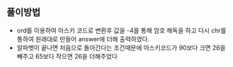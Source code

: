 ## 풀이방법

- ord를 이용하여 아스키 코드로 변환후 값을 -4를 통해 암호 해독을 하고 다시 chr를 통하여 원래대로 만들어 answer에 더해 출력하였다.
- 알파벳이 끝나면 처음으로 돌아간다는 조건때문에 아스키코드가 90보다 크면 26을 빼주고 65보다 작으면 26을 더해주었다